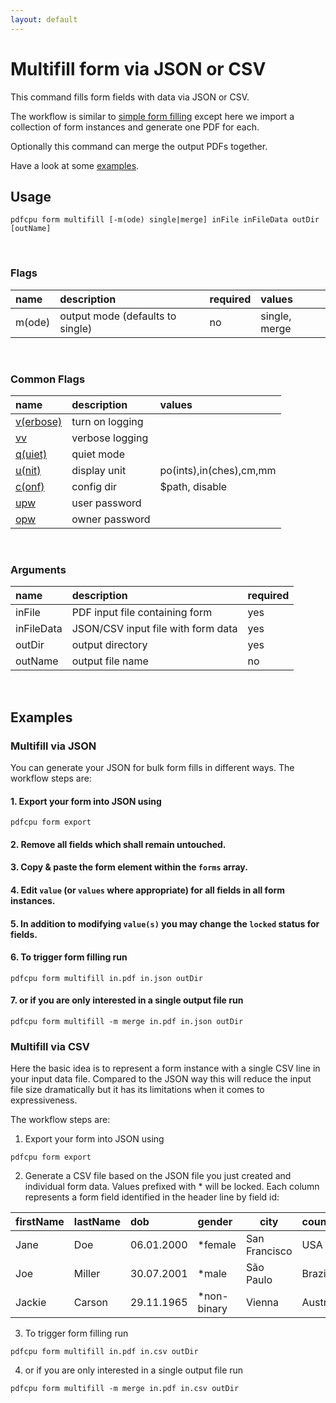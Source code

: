 ```yaml
---
layout: default
---
```


# Multifill form via JSON or CSV

This command fills form fields with data via JSON or CSV.

The workflow is similar to [simple form filling](form_fill.md)
except here we import a collection of form instances and generate one PDF for each.

Optionally this command can merge the output PDFs together.

Have a look at some [examples](#examples). 

## Usage

```
pdfcpu form multifill [-m(ode) single|merge] inFile inFileData outDir [outName]
```
<br>

### Flags

| name                             | description               | required   | values
|:---------------------------------|:--------------------------|:-----------|:-
| m(ode)                           | output mode (defaults to single) | no         | single, merge

<br>

### Common Flags

| name                                            | description     | values
|:------------------------------------------------|:----------------|:-------
| [v(erbose)](../getting_started/common_flags.md) | turn on logging |
| [vv](../getting_started/common_flags.md)        | verbose logging |
| [q(uiet)](../getting_started/common_flags.md)   | quiet mode      |
| [u(nit)](../getting_started/common_flags.md)    | display unit    | po(ints),in(ches),cm,mm
| [c(onf)](../getting_started/common_flags.md)       | config dir      | $path, disable
| [upw](../getting_started/common_flags.md)          | user password   |
| [opw](../getting_started/common_flags.md)          | owner password  |

<br>

### Arguments

| name         | description                        | required
|:-------------|:-----------------------------------|:--------
| inFile       | PDF input file containing form     | yes
| inFileData   | JSON/CSV input file with form data | yes
| outDir       | output directory                   | yes
| outName      | output file name                   | no

<br>

## Examples

### Multifill via JSON

You can generate your JSON for bulk form fills in different ways.
The workflow steps are:

#### 1. Export your form into JSON using
```
pdfcpu form export
```

#### 2. Remove all fields which shall remain untouched.

#### 3. Copy & paste the form element within the `forms` array.

#### 4. Edit `value` (or `values` where appropriate) for all fields in all form instances.

#### 5. In addition to modifying `value(s)` you may change the `locked` status for fields.

#### 6. To trigger form filling run 
```
pdfcpu form multifill in.pdf in.json outDir
```

#### 7. or if you are only interested in a single output file run
```
pdfcpu form multifill -m merge in.pdf in.json outDir
```

### Multifill via CSV

Here the basic idea is to represent a form instance with a single CSV line in your input data file.
Compared to the JSON way this will reduce the input file size dramatically but it has its limitations when it comes to expressiveness.

The workflow steps are:

1. Export your form into JSON using
```
pdfcpu form export
```

2. Generate a CSV file based on the JSON file you just created and individual form data.
Values prefixed with * will be locked.
Each column represents a form field identified in the header line by field id:

  |firstName  |lastName  |dob       |gender     |city         |country
  |:----------|:---------|:---------|:----------|-------------|-------
  |Jane       |Doe       |06.01.2000|*female    |San Francisco|USA
  |Joe        |Miller    |30.07.2001|*male      |São Paulo    |Brazil
  |Jackie     |Carson    |29.11.1965|*non-binary|Vienna       |Austria

3. To trigger form filling run
```
pdfcpu form multifill in.pdf in.csv outDir
```

4. or if you are only interested in a single output file run
```
pdfcpu form multifill -m merge in.pdf in.csv outDir
```




